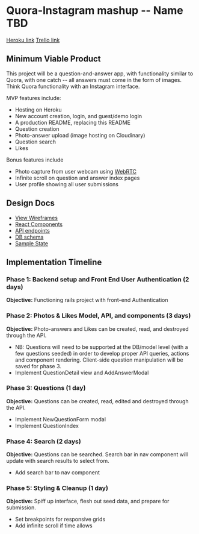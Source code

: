 # Quora-Instagram mashup -- Name TBD

[Heroku link][heroku]
[Trello link][trello]

[trello]: https://trello.com/b/ScwBLLvg/quora-insta-fullstack
[heroku]: https://askagram.herokuapp.com/

## Minimum Viable Product
This project will be a question-and-answer app, with functionality similar to Quora, with one catch -- all answers must come in the form of images. Think Quora functionality with an Instagram interface.

MVP features include:
*  Hosting on Heroku
*  New account creation, login, and guest/demo login
*  A production README, replacing this README
*  Question creation
*  Photo-answer upload (image hosting on Cloudinary)
*  Question search
*  Likes

Bonus features include
* Photo capture from user webcam using [WebRTC][webRTC-photos]
* Infinite scroll on question and answer index pages
* User profile showing all user submissions


## Design Docs
* [View Wireframes][wireframes]
* [React Components][components]
* [API endpoints][api-endpoints]
* [DB schema][schema]
* [Sample State][sample-state]


[wireframes]: wireframes
[components]: component-hierarchy.md
[sample-state]: sample-state.md
[api-endpoints]: api-endpoints.md
[schema]: schema.md
[webRTC-photos]: https://developer.mozilla.org/en-US/docs/Web/API/WebRTC_API/Taking_still_photos

## Implementation Timeline

### Phase 1: Backend setup and Front End User Authentication (2 days)

**Objective:** Functioning rails project with front-end Authentication

### Phase 2: Photos & Likes Model, API, and components (3 days)

**Objective:** Photo-answers and Likes can be created, read, and destroyed through
the API.
* NB: Questions will need to be supported at the DB/model level (with a few questions seeded) in order to develop proper API queries, actions and component rendering. Client-side question manipulation will be saved for phase 3.
* Implement QuestionDetail view and AddAnswerModal

### Phase 3: Questions (1 day)

**Objective:** Questions can be created, read, edited and destroyed through the API.
* Implement NewQuestionForm modal
* Implement QuestionIndex

### Phase 4: Search (2 days)

**Objective:** Questions can be searched. Search bar in nav component will update with search results to select from.
* Add search bar to nav component

### Phase 5: Styling & Cleanup (1 day)

**Objective:** Spiff up interface, flesh out seed data, and prepare for submission.
* Set breakpoints for responsive grids
* Add infinite scroll if time allows
